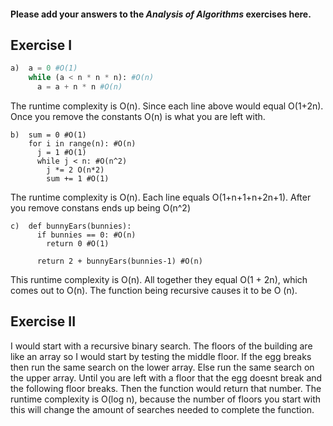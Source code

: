 #### Please add your answers to the ***Analysis of  Algorithms*** exercises here.

## Exercise I

```python
a)  a = 0 #O(1)
    while (a < n * n * n): #O(n)
      a = a + n * n #O(n)
```
The runtime complexity is O(n). Since each line above would equal O(1+2n). Once you remove the constants O(n) is what you are left  with.


```
b)  sum = 0 #O(1)
    for i in range(n): #O(n)
      j = 1 #O(1)
      while j < n: #O(n^2)
        j *= 2 O(n*2)
        sum += 1 #O(1)
```
The runtime complexity is O(n). Each line equals O(1+n+1+n+2n+1). After you remove constans ends up being O(n^2)

```
c)  def bunnyEars(bunnies):
      if bunnies == 0: #O(n)
        return 0 #O(1)

      return 2 + bunnyEars(bunnies-1) #O(n)
```
This runtime complexity is O(n). All together they  equal O(1 + 2n), which comes out to O(n). The function being recursive causes it to be O (n).

## Exercise II

I would start with a recursive binary search. The floors of the building are like an array so I would start by testing the middle floor. If the egg breaks then run the same search on the lower array. Else run the same search on the upper array. Until you are left with a floor that the egg doesnt break and the following floor breaks. Then the function would return that number. The runtime complexity is O(log n), because the number of floors you start with this will change the amount of searches needed to complete the function.